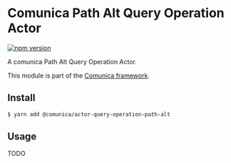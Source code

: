 # Comunica Path Alt Query Operation Actor

[![npm version](https://badge.fury.io/js/%40comunica%2Factor-query-operation-path-alt.svg)](https://www.npmjs.com/package/@comunica/actor-query-operation-path-alt)

A comunica Path Alt Query Operation Actor.

This module is part of the [Comunica framework](https://github.com/comunica/comunica).

## Install

```bash
$ yarn add @comunica/actor-query-operation-path-alt
```

## Usage

TODO
